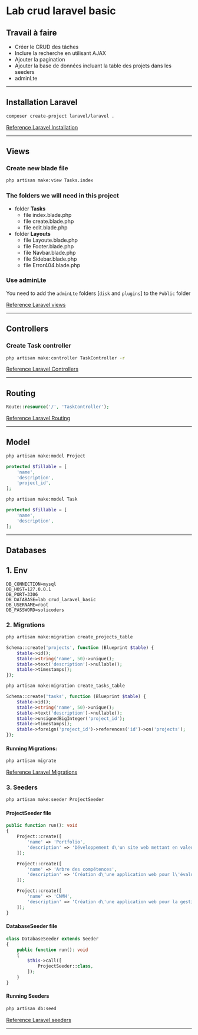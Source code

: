 # Lab crud laravel basic 

## Travail à faire

- Créer le CRUD des tâches
- Inclure la recherche en utilisant AJAX
- Ajouter la pagination
- Ajouter la base de données incluant la table des projets dans les seeders
- adminLte

___

## Installation Laravel 

```bash
composer create-project laravel/laravel .
```

[Reference Laravel Installation](https://laravel.com/docs/10.x)
___

## Views 
### Create new blade file 

```bash
php artisan make:view Tasks.index
```

### The folders we will need in this project

- folder **Tasks**
  - file index.blade.php
  - file create.blade.php
  - file edit.blade.php
- folder **Layouts**
  - file Layoute.blade.php
  - file Footer.blade.php
  - file Navbar.blade.php
  - file Sidebar.blade.php
  - file Error404.blade.php

### Use adminLte

You need to add the `adminLte` folders [`disk` and `plugins`] to the `Public` folder

[Reference Laravel views](https://laravel.com/docs/10.x/views#main-content)

___

## Controllers
### Create Task controller 

```bash
php artisan make:controller TaskController -r
```
[Reference Laravel Controllers](https://laravel.com/docs/10.x/controllers#main-content)
___


## Routing

```php
Route::resource('/', 'TaskController');
```

[Reference Laravel Routing](https://laravel.com/docs/10.x/routing#main-content)
___

## Model 

```bash
php artisan make:model Project
```

```php
protected $fillable = [
    'name',
    'description',
    'project_id',
];
```

```bash
php artisan make:model Task
```

```php
protected $fillable = [
    'name',
    'description',
];
```

___

## Databases
## 1. Env
```
DB_CONNECTION=mysql
DB_HOST=127.0.0.1
DB_PORT=3306
DB_DATABASE=lab_crud_laravel_basic
DB_USERNAME=root
DB_PASSWORD=solicoders
```

### 2. Migrations

```bash
php artisan make:migration create_projects_table
```

```php
Schema::create('projects', function (Blueprint $table) {
    $table->id();
    $table->string('name', 50)->unique();
    $table->text('description')->nullable();
    $table->timestamps();
});
```

```bash
php artisan make:migration create_tasks_table
```

```php
Schema::create('tasks', function (Blueprint $table) {
    $table->id();
    $table->string('name', 50)->unique();
    $table->text('description')->nullable();
    $table->unsignedBigInteger('project_id');
    $table->timestamps();
    $table->foreign('project_id')->references('id')->on('projects');
});
```
#### Running Migrations:
```bash
php artisan migrate
```
[Reference Laravel Migrations](https://laravel.com/docs/10.x/migrations#main-content)


### 3. Seeders

```bash
php artisan make:seeder ProjectSeeder
```

#### ProjectSeeder file
```php
public function run(): void
{
    Project::create([
        'name' => 'Portfolio',
        'description' => 'Développement d\'un site web mettant en valeur nos compétences.',
    ]);

    Project::create([
        'name' => 'Arbre des compétences',
        'description' => 'Création d\'une application web pour l\'évaluation des compétences.',
    ]);

    Project::create([
        'name' => 'CNMH',
        'description' => 'Création d\'une application web pour la gestion des patients de centre CNMH.',
    ]);
}
```

#### DatabaseSeeder file
```php
class DatabaseSeeder extends Seeder
{
    public function run(): void
    {
        $this->call([
            ProjectSeeder::class,
        ]);
    }
}
```
#### Running Seeders
```bash
php artisan db:seed

```
[Reference Laravel seeders](https://laravel.com/docs/10.x/seeding#writing-seeders)

___

